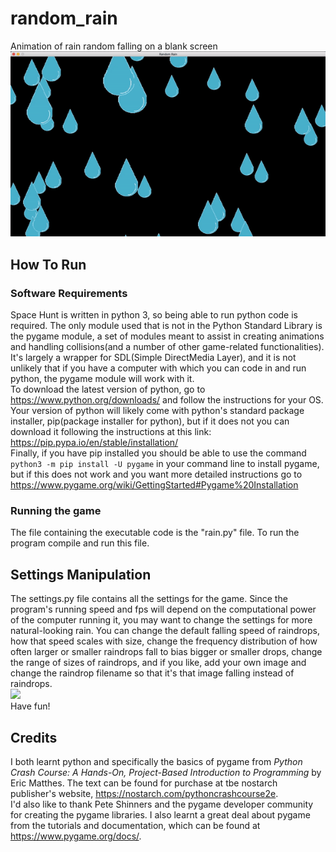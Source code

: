 # random_rain
Animation of rain random falling on a blank screen  
![](https://github.com/bottomlessgit/random_rain/blob/main/random_rain_example.gif)


## How To Run
### Software Requirements
Space Hunt is written in python 3, so being able to run python code is required. The only module used that is not in the Python Standard Library is the pygame module, a set of modules meant to assist in creating animations and handling collisions(and a number of other game-related functionalities). It's largely a wrapper for SDL(Simple DirectMedia Layer), and it is not unlikely that if you have a computer with which you can code in and run python, the pygame module will work with it.    
To download the latest version of python, go to https://www.python.org/downloads/ and follow the instructions for your OS.  
Your version of python will likely come with python's standard package installer, pip(package installer for python), but if it does not you can download it following the instructions at this link: https://pip.pypa.io/en/stable/installation/    
Finally, if you have pip installed you should be able to use the command
`python3 -m pip install -U pygame`
in your command line to install pygame, but if this does not work and you want more detailed instructions go to https://www.pygame.org/wiki/GettingStarted#Pygame%20Installation
### Running the game
The file containing the executable code is the "rain.py" file. To run the program compile and run this file.


## Settings Manipulation
The settings.py file contains all the settings for the game. Since the program's running speed and fps will depend on the computational power of the computer running it, you may want to change the settings for more natural-looking rain. You can change the default falling speed of raindrops, how that speed scales with size, change the frequency distribution of how often larger or smaller raindrops fall to bias bigger or smaller drops, change the range of sizes of raindrops, and if you like, add your own image and change the raindrop filename so that it's that image falling instead of raindrops.  
![](https://github.com/bottomlessgit/random_rain/blob/main/random_rain_star_example.gif)  
Have fun! 


## Credits
I both learnt python and specifically the basics of pygame from *Python Crash Course: A Hands-On, Project-Based Introduction to Programming* by Eric Matthes. 
The text can be found for purchase at tbe nostarch publisher's website, https://nostarch.com/pythoncrashcourse2e.  
I'd also like to thank Pete Shinners and the pygame developer community for creating the pygame libraries. 
I also learnt a great deal about pygame from the tutorials and documentation, which can be found at https://www.pygame.org/docs/.



